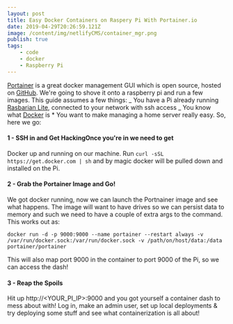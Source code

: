 ```yaml
---
layout: post
title: Easy Docker Containers on Raspery Pi With Portainer.io
date: 2019-04-29T20:26:59.121Z
image: /content/img/netlifyCMS/container_mgr.png
publish: true
tags:
    - code
    - docker
    - Raspberry Pi
---
```


[Portainer](https://www.portainer.io/) is a great docker management GUI which is open source, hosted on [GitHub](https://github.com/portainer/portainer). We're going to shove it onto a raspberry pi and run a few images. This guide assumes a few things: _ You have a Pi already running [Rasbarian Lite](https://www.raspberrypi.org/downloads/raspbian/), connected to your network with ssh access _ You know what [Docker](https://www.docker.com/) is \* You want to make managing a home server really easy.
So, here we go:

#### 1 - SSH in and Get HackingOnce you're in we need to get

Docker up and running on our machine. Run `curl -sSL https://get.docker.com | sh` and by magic docker will be pulled down and installed on the Pi.

#### 2 - Grab the Portainer Image and Go!

We got docker running, now we can launch the Portnainer image and see what happens. The image will want to have drives so we can persist data to memory and such we need to have a couple of extra args to the command. This works out as:

`docker run -d -p 9000:9000 --name portainer --restart always -v /var/run/docker.sock:/var/run/docker.sock -v /path/on/host/data:/data portainer/portainer`

This will also map port 9000 in the container to port 9000 of the Pi, so we can access the dash!

#### 3 - Reap the Spoils

Hit up http://\<YOUR_PI_IP\>:9000 and you got yourself a container dash to mess about with! Log in, make an admin user, set up local deployments & try deploying some stuff and see what containerization is all about!
